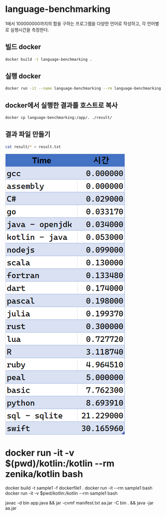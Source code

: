 # language-benchmarking

1에서 100000000까지의 합을 구하는 프로그램을 다양한 언어로 작성하고, 각 언어별로 실행시간을 측정한다.

## 빌드 docker
``` bash
docker build -t language-benchmarking .
```

## 실행 docker
``` bash
docker run -it --name language-benchmarking --rm language-benchmarking bash
```

## docker에서 실행한 결과를 호스트로 복사
``` bash
docker cp language-benchmarking:/app/. ./result/
```

## 결과 파일 만들기
``` bash
cat result/* > result.txt
```

![결과](./resource/clip20230106_1322_51_228.png)  

# docker run -it -v $(pwd)/kotlin:/kotlin --rm zenika/kotlin bash

docker build -t sample1 -f dockerfile1 .
docker run -it --rm sample1 bash
docker run -it -v $pwd/kotlin:/kotlin --rm sample1 bash

javac -d bin app.java && jar -cvmf manifest.txt aa.jar -C bin . && java -jar aa.jar